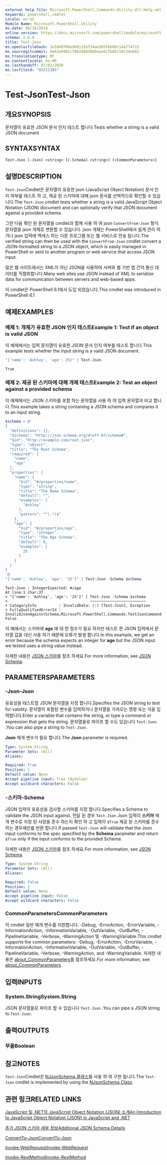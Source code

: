 ```yaml
---
external help file: Microsoft.PowerShell.Commands.Utility.dll-Help.xml
keywords: powershell,cmdlet
Locale: en-US
Module Name: Microsoft.PowerShell.Utility
ms.date: 09/19/2019
online version: https://docs.microsoft.com/powershell/module/microsoft.powershell.utility/test-json?view=powershell-7&WT.mc_id=ps-gethelp
schema: 2.0.0
title: Test-Json
ms.openlocfilehash: 2e3d49700adb8115bf24ae505fbb00c14a774f15
ms.sourcegitcommit: de63e9481cf8024883060aae61fb02c59c2de662
ms.translationtype: MT
ms.contentlocale: ko-KR
ms.lasthandoff: 07/03/2020
ms.locfileid: "93211385"
---
```

# <span data-ttu-id="de146-103">Test-Json</span><span class="sxs-lookup"><span data-stu-id="de146-103">Test-Json</span></span>

## <span data-ttu-id="de146-104">개요</span><span class="sxs-lookup"><span data-stu-id="de146-104">SYNOPSIS</span></span>
<span data-ttu-id="de146-105">문자열이 유효한 JSON 문서 인지 테스트 합니다.</span><span class="sxs-lookup"><span data-stu-id="de146-105">Tests whether a string is a valid JSON document</span></span>

## <span data-ttu-id="de146-106">SYNTAX</span><span class="sxs-lookup"><span data-stu-id="de146-106">SYNTAX</span></span>

```
Test-Json [-Json] <string> [[-Schema] <string>] [<CommonParameters>]
```

## <span data-ttu-id="de146-107">설명</span><span class="sxs-lookup"><span data-stu-id="de146-107">DESCRIPTION</span></span>

<span data-ttu-id="de146-108">`Test-Json`Cmdlet은 문자열이 유효한 json (JavaScript Object Notation) 문서 인지 여부를 테스트 하 고, 제공 된 스키마에 대해 json 문서를 선택적으로 확인할 수 있습니다.</span><span class="sxs-lookup"><span data-stu-id="de146-108">The `Test-Json` cmdlet tests whether a string is a valid JavaScript Object Notation (JSON) document and can optionally verify that JSON document against a provided schema.</span></span>

<span data-ttu-id="de146-109">그런 다음 확인 된 문자열을 cmdlet과 함께 사용 하 여 json `ConvertFrom-Json` 형식 문자열을 json 개체로 변환할 수 있습니다. json 개체는 PowerShell에서 쉽게 관리 하거나 json 입력에 액세스 하는 다른 프로그램 또는 웹 서비스로 전송 됩니다.</span><span class="sxs-lookup"><span data-stu-id="de146-109">The verified string can then be used with the `ConvertFrom-Json` cmdlet convert a JSON-formatted string to a JSON object, which is easily managed in PowerShell or sent to another program or web service that access JSON input.</span></span>

<span data-ttu-id="de146-110">많은 웹 사이트에서는 XML이 아닌 JSON을 사용하여 서버와 웹 기반 앱 간의 통신 데이터를 직렬화합니다.</span><span class="sxs-lookup"><span data-stu-id="de146-110">Many web sites use JSON instead of XML to serialize data for communication between servers and web-based apps.</span></span>

<span data-ttu-id="de146-111">이 cmdlet은 PowerShell 6.1에서 도입 되었습니다.</span><span class="sxs-lookup"><span data-stu-id="de146-111">This cmdlet was introduced in PowerShell 6.1</span></span>

## <span data-ttu-id="de146-112">예제</span><span class="sxs-lookup"><span data-stu-id="de146-112">EXAMPLES</span></span>

### <span data-ttu-id="de146-113">예제 1: 개체가 유효한 JSON 인지 테스트</span><span class="sxs-lookup"><span data-stu-id="de146-113">Example 1: Test if an object is valid JSON</span></span>

<span data-ttu-id="de146-114">이 예제에서는 입력 문자열이 유효한 JSON 문서 인지 여부를 테스트 합니다.</span><span class="sxs-lookup"><span data-stu-id="de146-114">This example tests whether the input string is a valid JSON document.</span></span>

```powershell
"{'name': 'Ashley', 'age': 25}" | Test-Json
```

```Output
True
```

### <span data-ttu-id="de146-115">예제 2: 제공 된 스키마에 대해 개체 테스트</span><span class="sxs-lookup"><span data-stu-id="de146-115">Example 2: Test an object against a provided schema</span></span>

<span data-ttu-id="de146-116">이 예제에서는 JSON 스키마를 포함 하는 문자열을 사용 하 여 입력 문자열과 비교 합니다.</span><span class="sxs-lookup"><span data-stu-id="de146-116">This example takes a string containing a JSON schema and compares it to an input string.</span></span>

```powershell
$schema = @'
{
  "definitions": {},
  "$schema": "http://json-schema.org/draft-07/schema#",
  "$id": "http://example.com/root.json",
  "type": "object",
  "title": "The Root Schema",
  "required": [
    "name",
    "age"
  ],
  "properties": {
    "name": {
      "$id": "#/properties/name",
      "type": "string",
      "title": "The Name Schema",
      "default": "",
      "examples": [
        "Ashley"
      ],
      "pattern": "^(.*)$"
    },
    "age": {
      "$id": "#/properties/age",
      "type": "integer",
      "title": "The Age Schema",
      "default": 0,
      "examples": [
        25
      ]
    }
  }
}
'@
"{'name': 'Ashley', 'age': '25'}" | Test-Json -Schema $schema
```

```Output
Test-Json : IntegerExpected: #/age
At line:1 char:37
+ "{'name': 'Ashley', 'age': '25'}" | Test-Json -Schema $schema
+                                     ~~~~~~~~~~~~~~~~~~~~~~~~~
+ CategoryInfo          : InvalidData: (:) [Test-Json], Exception
+ FullyQualifiedErrorId : InvalidJsonAgainstSchema,Microsoft.PowerShell.Commands.TestJsonCommand
False
```

<span data-ttu-id="de146-117">이 예에서는 스키마에 **age** 에 대 한 정수가 필요 하지만 테스트 한 JSON 입력에서 문자열 값을 대신 사용 하기 때문에 오류가 발생 합니다.</span><span class="sxs-lookup"><span data-stu-id="de146-117">In this example, we get an error because the schema expects an integer for **age** but the JSON input we tested uses a string value instead.</span></span>

<span data-ttu-id="de146-118">자세한 내용은 [JSON 스키마](https://json-schema.org/)를 참조 하세요.</span><span class="sxs-lookup"><span data-stu-id="de146-118">For more information, see [JSON Schema](https://json-schema.org/).</span></span>

## <span data-ttu-id="de146-119">PARAMETERS</span><span class="sxs-lookup"><span data-stu-id="de146-119">PARAMETERS</span></span>

### <span data-ttu-id="de146-120">-Json</span><span class="sxs-lookup"><span data-stu-id="de146-120">-Json</span></span>

<span data-ttu-id="de146-121">유효성을 테스트할 JSON 문자열을 지정 합니다.</span><span class="sxs-lookup"><span data-stu-id="de146-121">Specifies the JSON string to test for validity.</span></span> <span data-ttu-id="de146-122">문자열이 포함된 변수를 입력하거나 문자열을 가져오는 명령 또는 식을 입력합니다.</span><span class="sxs-lookup"><span data-stu-id="de146-122">Enter a variable that contains the string, or type a command or expression that gets the string.</span></span> <span data-ttu-id="de146-123">문자열을로 파이프 할 수도 있습니다 `Test-Json` .</span><span class="sxs-lookup"><span data-stu-id="de146-123">You can also pipe a string to `Test-Json`.</span></span>

<span data-ttu-id="de146-124">**Json** 매개 변수가 필요 합니다.</span><span class="sxs-lookup"><span data-stu-id="de146-124">The **Json** parameter is required.</span></span>

```yaml
Type: System.String
Parameter Sets: (All)
Aliases:

Required: True
Position: 1
Default value: None
Accept pipeline input: True (ByValue)
Accept wildcard characters: False
```

### <span data-ttu-id="de146-125">-스키마</span><span class="sxs-lookup"><span data-stu-id="de146-125">-Schema</span></span>

<span data-ttu-id="de146-126">JSON 입력의 유효성을 검사할 스키마를 지정 합니다.</span><span class="sxs-lookup"><span data-stu-id="de146-126">Specifies a Schema to validate the JSON input against.</span></span> <span data-ttu-id="de146-127">전달 된 경우 `Test-Json` Json 입력이 **스키마** 매개 변수로 지정 된 사양을 준수 하는지 확인 하 고 입력이 `$True` 제공 된 스키마를 준수 하는 경우에만를 반환 합니다.</span><span class="sxs-lookup"><span data-stu-id="de146-127">If passed `Test-Json` will validate that the Json input conforms to the spec specified by the **Schema** parameter and return `$True` only if the input conforms to the provided Schema.</span></span>

<span data-ttu-id="de146-128">자세한 내용은 [JSON 스키마](https://json-schema.org/)를 참조 하세요.</span><span class="sxs-lookup"><span data-stu-id="de146-128">For more information, see [JSON Schema](https://json-schema.org/).</span></span>

```yaml
Type: System.String
Parameter Sets: (All)
Aliases:

Required: False
Position: 2
Default value: None
Accept pipeline input: False
Accept wildcard characters: False
```

### <span data-ttu-id="de146-129">CommonParameters</span><span class="sxs-lookup"><span data-stu-id="de146-129">CommonParameters</span></span>

<span data-ttu-id="de146-130">이 cmdlet 일반 매개 변수를 지원합니다. -Debug, -ErrorAction, -ErrorVariable, -InformationAction, -InformationVariable, -OutVariable, -OutBuffer, -PipelineVariable, -Verbose, -WarningAction 및 -WarningVariable.</span><span class="sxs-lookup"><span data-stu-id="de146-130">This cmdlet supports the common parameters: -Debug, -ErrorAction, -ErrorVariable, -InformationAction, -InformationVariable, -OutVariable, -OutBuffer, -PipelineVariable, -Verbose, -WarningAction, and -WarningVariable.</span></span> <span data-ttu-id="de146-131">자세한 내용은 [about_CommonParameters](https://go.microsoft.com/fwlink/?LinkID=113216)를 참조하세요.</span><span class="sxs-lookup"><span data-stu-id="de146-131">For more information, see [about_CommonParameters](https://go.microsoft.com/fwlink/?LinkID=113216).</span></span>

## <span data-ttu-id="de146-132">입력</span><span class="sxs-lookup"><span data-stu-id="de146-132">INPUTS</span></span>

### <span data-ttu-id="de146-133">System.String</span><span class="sxs-lookup"><span data-stu-id="de146-133">System.String</span></span>

<span data-ttu-id="de146-134">JSON 문자열을로 파이프 할 수 있습니다 `Test-Json` .</span><span class="sxs-lookup"><span data-stu-id="de146-134">You can pipe a JSON string to `Test-Json`.</span></span>

## <span data-ttu-id="de146-135">출력</span><span class="sxs-lookup"><span data-stu-id="de146-135">OUTPUTS</span></span>

### <span data-ttu-id="de146-136">부울</span><span class="sxs-lookup"><span data-stu-id="de146-136">Boolean</span></span>

## <span data-ttu-id="de146-137">참고</span><span class="sxs-lookup"><span data-stu-id="de146-137">NOTES</span></span>

<span data-ttu-id="de146-138">`Test-Json`Cmdlet은 [NJsonSchema 클래스](https://github.com/RSuter/NJsonSchema)를 사용 하 여 구현 됩니다.</span><span class="sxs-lookup"><span data-stu-id="de146-138">The `Test-Json` cmdlet is implemented by using the [NJsonSchema Class](https://github.com/RSuter/NJsonSchema).</span></span>

## <span data-ttu-id="de146-139">관련 링크</span><span class="sxs-lookup"><span data-stu-id="de146-139">RELATED LINKS</span></span>

<span data-ttu-id="de146-140">[JavaScript 및 .NET의 JavaScript Object Notation (JSON) 소개](/previous-versions/dotnet/articles/bb299886(v=msdn.10))</span><span class="sxs-lookup"><span data-stu-id="de146-140">[An Introduction to JavaScript Object Notation (JSON) in JavaScript and .NET](/previous-versions/dotnet/articles/bb299886(v=msdn.10))</span></span>

[<span data-ttu-id="de146-141">추가 JSON 스키마 세부 정보</span><span class="sxs-lookup"><span data-stu-id="de146-141">Additional JSON Schema Details</span></span>](https://json-schema.org/)

[<span data-ttu-id="de146-142">ConvertTo-Json</span><span class="sxs-lookup"><span data-stu-id="de146-142">ConvertTo-Json</span></span>](ConvertTo-Json.md)

[<span data-ttu-id="de146-143">Invoke-WebRequest</span><span class="sxs-lookup"><span data-stu-id="de146-143">Invoke-WebRequest</span></span>](Invoke-WebRequest.md)

[<span data-ttu-id="de146-144">Invoke-RestMethod</span><span class="sxs-lookup"><span data-stu-id="de146-144">Invoke-RestMethod</span></span>](Invoke-RestMethod.md)
